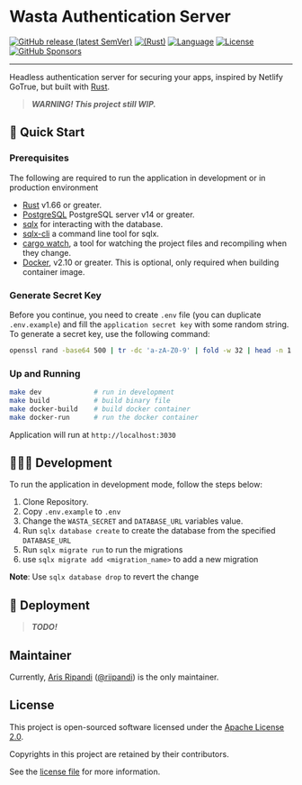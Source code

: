 # Wasta Authentication Server

[![GitHub release (latest SemVer)](https://img.shields.io/github/v/release/otentikauth/wasta?logo=deno&style=flat-square)](https://github.com/otentikauth/wasta)
[![(Rust)](https://img.shields.io/badge/rust-v1.66-orange.svg?style=flat-square&logo=deno)](https://deno.land)
[![Language](https://img.shields.io/github/languages/top/otentikauth/wasta?style=flat-square)](https://github.com/otentikauth/wasta)
[![License](https://img.shields.io/github/license/otentikauth/wasta?style=flat-square)][choosealicense]
[![GitHub Sponsors](https://img.shields.io/static/v1?color=26B643&label=Sponsor&message=%E2%9D%A4&logo=GitHub&style=flat-square)](https://github.com/sponsors/riipandi)

<hr/>

Headless authentication server for securing your apps, inspired by Netlify GoTrue, but built with [Rust](https://www.rust-lang.org/).

> **_WARNING! This project still WIP._**

## 🏁 Quick Start

### Prerequisites

The following are required to run the application in development or in production environment

-   [Rust](https://www.rust-lang.org/tools/install) v1.66 or greater.
-   [PostgreSQL](https://www.postgresql.org/download/) PostgreSQL server v14 or greater.
-   [sqlx](https://crates.io/crates/sqlx) for interacting with the database.
-   [sqlx-cli](https://crates.io/crates/sqlx-cli) a command line tool for sqlx.
-   [cargo watch](https://crates.io/crates/cargo-watch), a tool for watching the project files and recompiling when they change.
-   [Docker](https://docs.docker.com/engine/install), v2.10 or greater. This is optional, only required when building container image.

### Generate Secret Key

Before you continue, you need to create `.env` file (you can duplicate `.env.example`) and
fill the `application secret key` with some random string. To generate a secret key, use
the following command:

```sh
openssl rand -base64 500 | tr -dc 'a-zA-Z0-9' | fold -w 32 | head -n 1
```

### Up and Running

```sh
make dev             # run in development
make build           # build binary file
make docker-build    # build docker container
make docker-run      # run the docker container
```

Application will run at `http://localhost:3030`

## 🧑🏻‍💻 Development

To run the application in development mode, follow the steps below:

1. Clone Repository.
2. Copy `.env.example` to `.env`
3. Change the `WASTA_SECRET` and `DATABASE_URL` variables value.
4. Run `sqlx database create` to create the database from the specified `DATABASE_URL`
5. Run `sqlx migrate run` to run the migrations
6. use `sqlx migrate add <migration_name>` to add a new migration

**Note**: Use `sqlx database drop` to revert the change

## 🚀 Deployment

> **_TODO!_**

## Maintainer

Currently, [Aris Ripandi](htps://ripandis.com) ([@riipandi](https://twitter.com/riipandi)) is the only maintainer.

## License

This project is open-sourced software licensed under the [Apache License 2.0][choosealicense].

Copyrights in this project are retained by their contributors.

See the [license file](./LICENSE) for more information.

[choosealicense]: https://choosealicense.com/licenses/apache-2.0/
